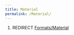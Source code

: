 ```yaml
---
title: Material
permalink: /Material/
---
```


1.  REDIRECT [Formats/Material](Formats_Material "wikilink")